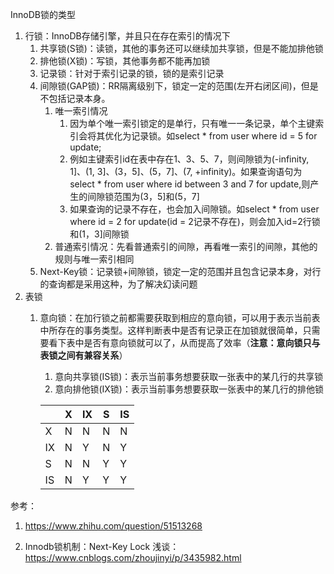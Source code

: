 InnoDB锁的类型

1. 行锁：InnoDB存储引擎，并且只在存在索引的情况下
   1. 共享锁(S锁)：读锁，其他的事务还可以继续加共享锁，但是不能加排他锁
   2. 排他锁(X锁)：写锁，其他事务都不能再加锁
   3. 记录锁：针对于索引记录的锁，锁的是索引记录
   4. 间隙锁(GAP锁)：RR隔离级别下，锁定一定的范围(左开右闭区间)，但是不包括记录本身。
      1. 唯一索引情况
         1. 因为单个唯一索引锁定的是单行，只有唯一一条记录，单个主键索引会将其优化为记录锁。如select * from user where id = 5 for update;
         2. 例如主键索引id在表中存在1、3、5、7，则间隙锁为(-infinity, 1]、(1, 3]、(3，5]、(5，7]、(7, +infinity)。如果查询语句为select * from user where id between 3 and 7 for update,则产生的间隙锁范围为(3，5]和(5，7]
         3. 如果查询的记录不存在，也会加入间隙锁。如select * from user where id = 2 for update(id = 2记录不存在)，则会加入id=2行锁和(1，3]间隙锁
      2. 普通索引情况：先看普通索引的间隙，再看唯一索引的间隙，其他的规则与唯一索引相同
   5. Next-Key锁：记录锁+间隙锁，锁定一定的范围并且包含记录本身，对行的查询都是采用这种，为了解决幻读问题
2. 表锁
   1. 意向锁：在加行锁之前都需要获取到相应的意向锁，可以用于表示当前表中所存在的事务类型。这样判断表中是否有记录正在加锁就很简单，只需要看下表中是否有意向锁就可以了，从而提高了效率（**注意：意向锁只与表锁之间有兼容关系**）
      1. 意向共享锁(IS锁)：表示当前事务想要获取一张表中的某几行的共享锁
      2. 意向排他锁(IX锁)：表示当前事务想要获取一张表中的某几行的排他锁
      
      |      | X    | IX   | S    | IS   |
      | ---- | ---- | ---- | ---- | ---- |
      | X    | N    | N    | N    | N    |
      | IX   | N    | Y    | N    | Y    |
      | S    | N    | N    | Y    | Y    |
      | IS   | N    | Y    | Y    | Y    |










参考：

1. https://www.zhihu.com/question/51513268

2. Innodb锁机制：Next-Key Lock 浅谈：https://www.cnblogs.com/zhoujinyi/p/3435982.html